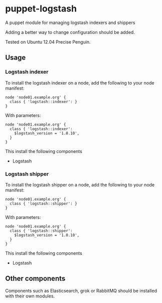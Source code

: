 # puppet-logstash

A puppet module for managing logstash indexers and shippers

Adding a better way to change configuration should be added.

Tested on Ubuntu 12.04 Precise Penguin.

## Usage

### Logstash indexer

To install the logstash indexer on a node, add the following to your node manifest:

    node 'node01.example.org' {
      class { 'logstash::indexer': }
    }

With parameters:

    node 'node01.example.org' {
      class { 'logstash::indexer':
        $logstash_version = '1.0.10',
      }
    }

This install the following components

* Logstash

### Logstash shipper

To install the logstash shipper on a node, add the following to your node manifest:

    node 'node01.example.org' {
      class { 'logstash::shipper': }
    }

With parameters:

    node 'node01.example.org' {
      class { 'logstash::shipper':
        $logstash_version = '1.0.10',
      }
    }

This install the following components

* Logstash

## Other components

Components such as Elasticsearch, grok or RabbitMQ should be installed with their own modules.
